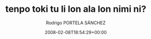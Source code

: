 ---
title: 'tenpo toki tu li lon ala lon nimi ni?'
posts: 4
hash: 'MDMyxYBH'
author: 'Rodrigo PORTELA SÁNCHEZ'
date: 2008-02-08T18:54:29+00:00
sources:
  - https://tokipona.yahoogroups.narkive.com/MDMyxYBH
---